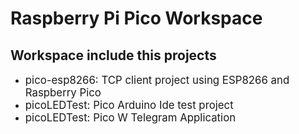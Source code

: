 # Raspberry Pi Pico Workspace

## Workspace include this projects


- <span style="font-size:1.2em">pico-esp8266: TCP client project using ESP8266 and Raspberry Pico </span>
- <span style="font-size:1.2em">picoLEDTest: Pico Arduino Ide test project </span>
- <span style="font-size:1.2em">picoLEDTest: Pico W Telegram Application </span>
